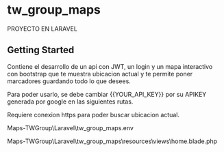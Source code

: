 # tw_group_maps

PROYECTO EN LARAVEL

## Getting Started

Contiene el desarrollo de un api con JWT, un login y un mapa interactivo con bootstrap que te muestra ubicacion actual y te permite poner marcadores guardando todo lo que desees.

Para poder usarlo, se debe cambiar {{YOUR_API_KEY}} por su APIKEY generada por google en las siguientes rutas.

Requiere conexion https para poder buscar ubicacion actual.

Maps-TWGroup\Laravel\tw_group_maps\.env

Maps-TWGroup\Laravel\tw_group_maps\resources\views\home.blade.php
